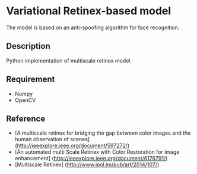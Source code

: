# Variational Retinex-based model

The model is based on an anti-spoofing algorithm for face recognition.

## Description
Python implementation of multiscale retinex model.

## Requirement
* Numpy
* OpenCV

## Reference
* [A multiscale retinex for bridging the gap between color images and the human observation of scenes] (http://ieeexplore.ieee.org/document/597272/)
* [An automated multi Scale Retinex with Color Restoration for image enhancement] (http://ieeexplore.ieee.org/document/6176791/)
* [Multiscale Retinex] (http://www.ipol.im/pub/art/2014/107/)
